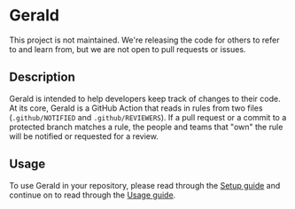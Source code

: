 # Gerald

This project is not maintained. We're releasing the code for others to refer to and learn from, but we are not open to pull requests or issues.

## Description

Gerald is intended to help developers keep track of changes to their code. At its core, Gerald is a GitHub Action that reads in rules from two files (`.github/NOTIFIED` and `.github/REVIEWERS`). If a pull request or a commit to a protected branch matches a rule, the people and teams that "own" the rule will be notified or requested for a review.

## Usage

To use Gerald in your repository, please read through the [Setup guide](./setup-files/Setup-README.md) and continue on to read through the [Usage guide](./setup-files/Gerald-README.md).
